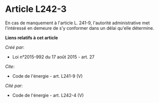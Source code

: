 # Article L242-3

En cas de manquement à l'article L. 241-9, l'autorité administrative met l'intéressé en demeure de s'y conformer dans un
délai qu'elle détermine.

**Liens relatifs à cet article**

_Créé par_:

  - Loi n°2015-992 du 17 août 2015 - art. 27

_Cite_:

  - Code de l'énergie - art. L241-9 (V)

_Cité par_:

  - Code de l'énergie - art. L242-4 (V)
